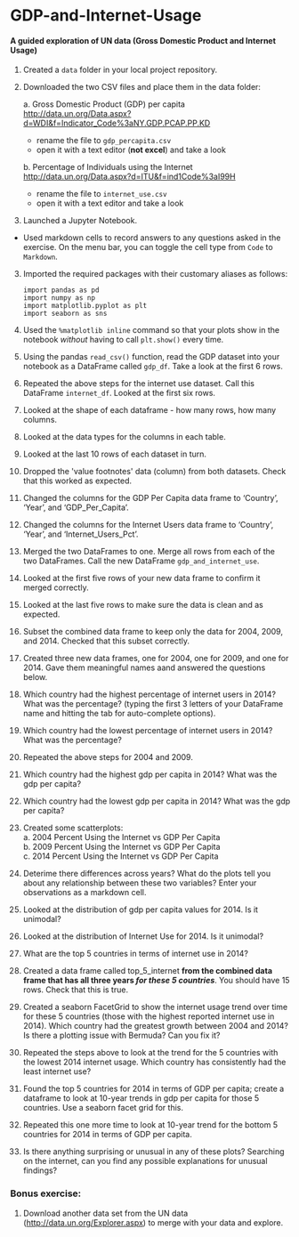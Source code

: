 # GDP-and-Internet-Usage

#### A guided exploration of UN data (Gross Domestic Product and Internet Usage)


1. Created a `data` folder in your local project repository.  

2. Downloaded the two CSV files and place them in the data folder:

    a.	Gross Domestic Product (GDP) per capita http://data.un.org/Data.aspx?d=WDI&f=Indicator_Code%3aNY.GDP.PCAP.PP.KD   
     - rename the file to `gdp_percapita.csv`
     - open it with a text editor (**not excel**) and take a look

    b.	Percentage of Individuals using the Internet http://data.un.org/Data.aspx?d=ITU&f=ind1Code%3aI99H 
     - rename the file to `internet_use.csv`
     - open it with a text editor and take a look

2.	Launched a Jupyter Notebook. 
 
  - Used markdown cells to record answers to any questions asked in the exercise. On the menu bar, you can toggle the cell type from `Code` to `Markdown`.

3.	Imported the required packages with their customary aliases as follows:

    `import pandas as pd`   
    `import numpy as np`  
    `import matplotlib.pyplot as plt`  
    `import seaborn as sns`

4.	Used the `%matplotlib inline` command so that your plots show in the notebook _without_ having to call `plt.show()` every time.
5.	Using the pandas `read_csv()` function, read the GDP dataset into your notebook as a DataFrame called `gdp_df`. Take a look at the first 6 rows.
6. Repeated the above steps for the internet use dataset. Call this DataFrame `internet_df`. Looked at the first six rows.
98. Looked at the shape of each dataframe - how many rows, how many columns.
6.  Looked at the data types for the columns in each table.
99. Looked at the last 10 rows of each dataset in turn.
7.	Dropped the 'value footnotes' data (column) from both datasets. Check that this worked as expected.
8.	Changed the columns for the GDP Per Capita data frame to ‘Country’, ‘Year’, and ‘GDP_Per_Capita’.
9.	Changed the columns for the Internet Users data frame to ‘Country’, ‘Year’, and ‘Internet_Users_Pct’.
10.	Merged the two DataFrames to one. Merge all rows from each of the two DataFrames. Call the new DataFrame `gdp_and_internet_use`.
11.	Looked at the first five rows of your new data frame to confirm it merged correctly.
12.	Looked at the last five rows to make sure the data is clean and as expected.
13.	Subset the combined data frame to keep only the data for 2004, 2009, and 2014. Checked that this subset correctly.
14.	Created three new data frames, one for 2004, one for 2009, and one for 2014. Gave them meaningful names aand answered the questions below.
15.	Which country had the highest percentage of internet users in 2014? What was the percentage? (typing the first 3 letters of your DataFrame name and hitting the tab for auto-complete options).
16.	Which country had the lowest percentage of internet users in 2014? What was the percentage?
17.	Repeated the above steps for 2004 and 2009.
18.	Which country had the highest gdp per capita in 2014? What was the gdp per capita?
20.	Which country had the lowest gdp per capita in 2014? What was the gdp per capita?
21.	Created some scatterplots:  
    a.  2004 Percent Using the Internet vs GDP Per Capita  
    b.	2009 Percent Using the Internet vs GDP Per Capita  
    c.	2014 Percent Using the Internet vs GDP Per Capita  
22.	Deterime there differences across years? What do the plots tell you about any relationship between these two variables? Enter your observations as a markdown cell.
23.	Looked at the distribution of gdp per capita values for 2014. Is it unimodal?
24.	Looked at the distribution of Internet Use for 2014. Is it unimodal?
25.	What are the top 5 countries in terms of internet use in 2014?
26.	Created a data frame called top_5_internet **from the combined data frame that has all three years _for these 5 countries_**. You should have 15 rows. Check that this is true.
27.	Created a seaborn FacetGrid to show the internet usage trend over time for these 5 countries (those with the highest reported internet use in 2014). Which country had the greatest growth between 2004 and 2014? Is there a plotting issue with Bermuda? Can you fix it?
28.	Repeated the steps above to look at the trend for the 5 countries with the lowest 2014 internet usage. Which country has consistently had the least internet use?
29.	Found the top 5 countries for 2014 in terms of GDP per capita; create a dataframe to look at 10-year trends in gdp per capita for those 5 countries. Use a seaborn facet grid for this.
96. Repeated this one more time to look at 10-year trend for the bottom 5 countries for 2014 in terms of GDP per capita.
30.	Is there anything surprising or unusual in any of these plots? Searching on the internet, can you find any possible explanations for unusual findings?


### Bonus exercise:
1.    Download another data set from the UN data (http://data.un.org/Explorer.aspx) to merge with your data and explore.
